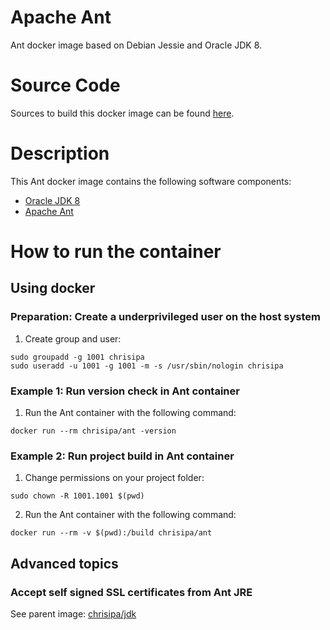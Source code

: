 Apache Ant
==========

Ant docker image based on Debian Jessie and Oracle JDK 8.

# Source Code
Sources to build this docker image can be found [here](https://github.com/chrisipa/docker-library/tree/master/debian-pom/java-pom/build-tool-pom/ant).

# Description

This Ant docker image contains the following software components:

 - [Oracle JDK 8](http://www.oracle.com/technetwork/java/javase/downloads/jdk8-downloads-2133151.html)
 - [Apache Ant](http://ant.apache.org/bindownload.cgi)

# How to run the container

## Using docker

### Preparation: Create a underprivileged user on the host system

1. Create group and user:
  ```
  sudo groupadd -g 1001 chrisipa
  sudo useradd -u 1001 -g 1001 -m -s /usr/sbin/nologin chrisipa
  ``` 

### Example 1: Run version check in Ant container 

1. Run the Ant container with the following command:
  ```
  docker run --rm chrisipa/ant -version
  ```
  
### Example 2: Run project build in Ant container   

1. Change permissions on your project folder:
  ```
  sudo chown -R 1001.1001 $(pwd)
  ```  

2. Run the Ant container with the following command:
  ```
  docker run --rm -v $(pwd):/build chrisipa/ant  
  ```  

## Advanced topics

### Accept self signed SSL certificates from Ant JRE

See parent image: [chrisipa/jdk](https://github.com/chrisipa/docker-library/tree/master/debian-pom/java-pom/jdk#accept-self-signed-ssl-certificates-from-jre)  